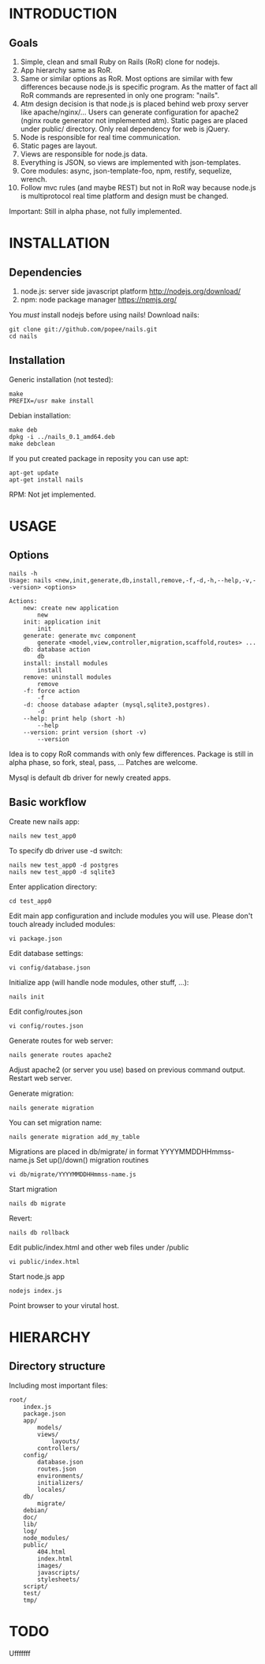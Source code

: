INTRODUCTION
============

Goals
-----

1. Simple, clean and small Ruby on Rails (RoR) clone for nodejs.
2. App hierarchy same as RoR.
3. Same or similar options as RoR. Most options are similar with few
   differences because node.js is specific program. As the matter
   of fact all RoR commands are represented in only one program: "nails".
4. Atm design decision is that node.js is placed behind web proxy server
   like apache/nginx/... Users can generate configuration for apache2
   (nginx route generator not implemented atm). Static pages are placed
   under public/ directory. Only real dependency for web is jQuery.
5. Node is responsible for real time communication.
6. Static pages are layout.
6. Views are responsible for node.js data.
7. Everything is JSON, so views are implemented with json-templates.
8. Core modules: async, json-template-foo, npm, restify, sequelize, wrench.
9. Follow mvc rules (and maybe REST) but not in RoR way because node.js is
   multiprotocol real time platform and design must be changed.

Important: Still in alpha phase, not fully implemented.

INSTALLATION
============

Dependencies
------------

1. node.js: server side javascript platform http://nodejs.org/download/
2. npm: node package manager https://npmjs.org/

You *must* install nodejs before using nails! Download nails:

    git clone git://github.com/popee/nails.git
    cd nails

Installation
------------

Generic installation (not tested):

    make
    PREFIX=/usr make install

Debian installation:

    make deb
    dpkg -i ../nails_0.1_amd64.deb
    make debclean

If you put created package in reposity you can use apt:

    apt-get update
    apt-get install nails

RPM: Not jet implemented.

USAGE
=====

Options
-------
    nails -h
    Usage: nails <new,init,generate,db,install,remove,-f,-d,-h,--help,-v,--version> <options>

    Actions:
        new: create new application
            new
        init: application init
            init
        generate: generate mvc component
            generate <model,view,controller,migration,scaffold,routes> ...
        db: database action
            db
        install: install modules
            install
        remove: uninstall modules
            remove
        -f: force action
            -f
        -d: choose database adapter (mysql,sqlite3,postgres).
            -d
        --help: print help (short -h)
            --help
        --version: print version (short -v)
            --version

Idea is to copy RoR commands with only few differences.
Package is still in alpha phase, so fork, steal, pass, ...
Patches are welcome.

Mysql is default db driver for newly created apps.

Basic workflow 
--------------

Create new nails app:

    nails new test_app0

To specify db driver use -d switch:

    nails new test_app0 -d postgres
    nails new test_app0 -d sqlite3

Enter application directory:

    cd test_app0

Edit main app configuration and include modules you will use.
Please don't touch already included modules:

    vi package.json

Edit database settings:

    vi config/database.json

Initialize app (will handle node modules, other stuff, ...):

    nails init

Edit config/routes.json

    vi config/routes.json

Generate routes for web server:

    nails generate routes apache2

Adjust apache2 (or server you use) based on previous command output.
Restart web server.

Generate migration:

    nails generate migration

You can set migration name:

    nails generate migration add_my_table

Migrations are placed in db/migrate/ in format YYYYMMDDHHmmss-name.js
Set up()/down() migration routines

    vi db/migrate/YYYYMMDDHHmmss-name.js

Start migration

    nails db migrate

Revert:

    nails db rollback

Edit public/index.html and other web files under /public

    vi public/index.html

Start node.js app

    nodejs index.js

Point browser to your virutal host.

HIERARCHY
=========

Directory structure
-------------------

Including most important files:

    root/
        index.js
        package.json
        app/
            models/
            views/
                layouts/
            controllers/
        config/
            database.json
            routes.json
            environments/
            initializers/
            locales/
        db/
            migrate/
        debian/
        doc/
        lib/
        log/
        node_modules/
        public/
            404.html
            index.html
            images/
            javascripts/
            stylesheets/
        script/
        test/
        tmp/

TODO
====

Ufffffff

